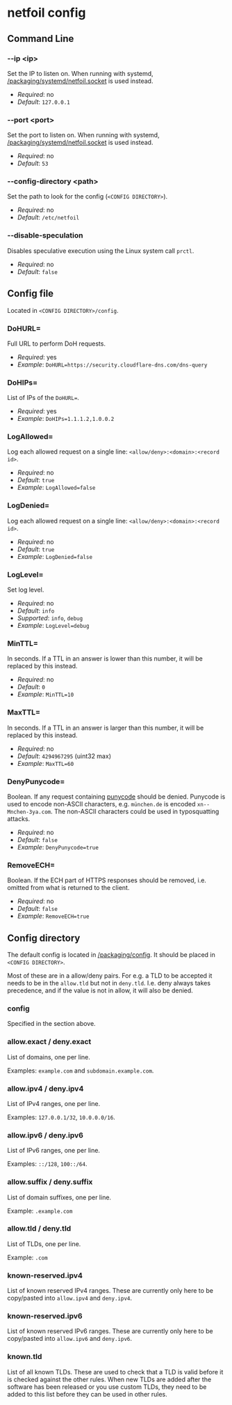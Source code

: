 # netfoil config

## Command Line

### --ip \<ip>
Set the IP to listen on. When running with systemd, [/packaging/systemd/netfoil.socket](/packaging/systemd/netfoil.socket) is used instead.

 - *Required*: no
 - *Default*: `127.0.0.1`

### --port \<port>
Set the port to listen on. When running with systemd, [/packaging/systemd/netfoil.socket](/packaging/systemd/netfoil.socket) is used instead.

 - *Required*: no
 - *Default*: `53`

### --config-directory \<path>
Set the path to look for the config (`<CONFIG DIRECTORY>`).

 - *Required*: no
 - *Default*: `/etc/netfoil`

### --disable-speculation
Disables speculative execution using the Linux system call `prctl`.

 - *Required*: no
 - *Default*: `false`

## Config file
Located in `<CONFIG DIRECTORY>/config`.

### DoHURL=
Full URL to perform DoH requests.

 - *Required*: yes
 - *Example*: `DoHURL=https://security.cloudflare-dns.com/dns-query`

### DoHIPs=
List of IPs of the `DoHURL=`.

 - *Required*: yes
 - *Example*: `DoHIPs=1.1.1.2,1.0.0.2`

### LogAllowed=
Log each allowed request on a single line: `<allow/deny>:<domain>:<record id>`.

 - *Required*: no
 - *Default*: `true`
 - *Example*: `LogAllowed=false`

### LogDenied=
Log each allowed request on a single line: `<allow/deny>:<domain>:<record id>`.

 - *Required*: no
 - *Default*: `true`
 - *Example*: `LogDenied=false`

### LogLevel=
Set log level.

 - *Required*: no
 - *Default*: `info`
 - *Supported*: `info`, `debug`
 - *Example*: `LogLevel=debug`

### MinTTL=
In seconds. If a TTL in an answer is lower than this number, it will be replaced by this instead.

 - *Required*: no
 - *Default*: `0`
 - *Example*: `MinTTL=10`

### MaxTTL=
In seconds. If a TTL in an answer is larger than this number, it will be replaced by this instead.

- *Required*: no
- *Default*: `4294967295` (uint32 max)
- *Example*: `MaxTTL=60`

### DenyPunycode=
Boolean. If any request containing [punycode](https://en.wikipedia.org/wiki/Punycode) should be denied. Punycode is used to encode non-ASCII characters, e.g.
`münchen.de` is encoded `xn--Mnchen-3ya.com`. The non-ASCII characters could be used in typosquatting attacks.

 - *Required*: no
 - *Default*: `false`
 - *Example*: `DenyPunycode=true`

### RemoveECH=
Boolean. If the ECH part of HTTPS responses should be removed, i.e. omitted from what is returned to the client.

- *Required*: no
- *Default*: `false`
- *Example*: `RemoveECH=true`

## Config directory
The default config is located in [/packaging/config](/packaging/config). It should be placed in `<CONFIG DIRECTORY>`.

Most of these are in a allow/deny pairs. For e.g. a TLD to be accepted it needs to be 
in the `allow.tld` but not in `deny.tld`. I.e. deny always takes precedence, and
if the value is not in allow, it will also be denied.

### config
Specified in the section above.

### allow.exact / deny.exact
List of domains, one per line.

Examples: `example.com` and `subdomain.example.com`.

### allow.ipv4 / deny.ipv4
List of IPv4 ranges, one per line.

Examples: `127.0.0.1/32`, `10.0.0.0/16`.

### allow.ipv6 / deny.ipv6
List of IPv6 ranges, one per line.

Examples: `::/128`, `100::/64`.

### allow.suffix / deny.suffix
List of domain suffixes, one per line.

Example: `.example.com`

### allow.tld / deny.tld
List of TLDs, one per line.

Example: `.com`

### known-reserved.ipv4
List of known reserved IPv4 ranges. These are currently only here to be copy/pasted into `allow.ipv4` and `deny.ipv4`.

### known-reserved.ipv6
List of known reserved IPv6 ranges. These are currently only here to be copy/pasted into `allow.ipv6` and `deny.ipv6`.

### known.tld
List of all known TLDs. These are used to check that a TLD is valid before it is checked against the other rules.
When new TLDs are added after the software has been released or you use custom TLDs, they need to be added to this list 
before they can be used in other rules.
